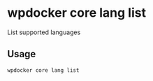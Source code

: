 # wpdocker core lang list

List supported languages

## Usage

```bash
wpdocker core lang list
```


